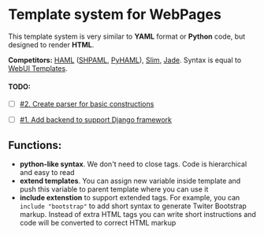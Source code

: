 Template system for WebPages
===

This template system is very similar to **YAML** format or **Python** code, but designed to render **HTML**.

**Competitors:** [HAML](http://haml.info) ([SHPAML](https://github.com/dsc/shpaml), [PyHAML](https://github.com/mikeboers/PyHAML)), [Slim](http://slim-lang.com), [Jade](http://jade-lang.com/). Syntax is equal to [WebUI Templates](https://github.com/webui/template).


#### TODO:

- [ ] [#2. Create parser for basic constructions](../../issues/2)
- [ ] [#1. Add backend to support Django framework](../../issues/1)


Functions:
----

* **python-like syntax**. We don't need to close tags. Code is hierarchical and easy to read
* **extend templates**. You can assign new variable inside template and push this variable to parent template where you can use it
* **include extenstion** to support extended tags. For example, you can `include "bootstrap"` to add short syntax to generate Twiter Bootstrap markup. Instead of extra HTML tags you can write short instructions and code will be converted to correct HTML markup
